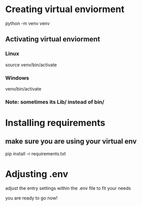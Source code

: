 # Creating virtual enviorment

python -m venv venv

## Activating virtual enviorment
### Linux
source venv/bin/activate
### Windows
venv/bin/activate

### Note: sometimes its Lib/ instead of bin/

# Installing requirements
## make sure you are using your virtual env
pip install -r requirements.txt

# Adjusting .env
adjust the entry settings within the .env file to fit your needs

you are ready to go now!
